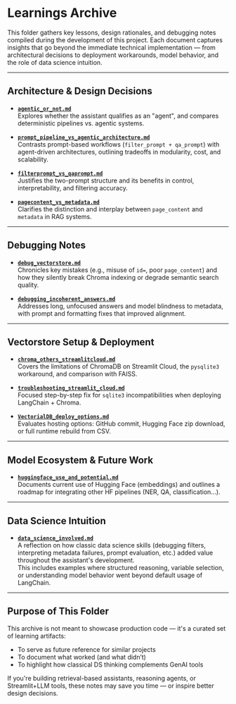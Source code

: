 # Learnings Archive

This folder gathers key lessons, design rationales, and debugging notes compiled during the development of this project. Each document captures insights that go beyond the immediate technical implementation — from architectural decisions to deployment workarounds, model behavior, and the role of data science intuition.

---

## Architecture & Design Decisions

- **[`agentic_or_not.md`](./agentic_or_not.md)**  
  Explores whether the assistant qualifies as an "agent", and compares deterministic pipelines vs. agentic systems.

- **[`prompt_pipeline_vs_agentic_architecture.md`](./prompt_pipeline_vs_agentic_architecture.md)**  
  Contrasts prompt-based workflows (`filter_prompt + qa_prompt`) with agent-driven architectures, outlining tradeoffs in modularity, cost, and scalability.

- **[`filterprompt_vs_qaprompt.md`](./filterprompt_vs_qaprompt.md)**  
  Justifies the two-prompt structure and its benefits in control, interpretability, and filtering accuracy.

- **[`pagecontent_vs_metadata.md`](./pagecontent_vs_metadata.md)**  
  Clarifies the distinction and interplay between `page_content` and `metadata` in RAG systems.

---

## Debugging Notes

- **[`debug_vectorstore.md`](./debug_vectorstore.md)**  
  Chronicles key mistakes (e.g., misuse of `id=`, poor `page_content`) and how they silently break Chroma indexing or degrade semantic search quality.

- **[`debugging_incoherent_answers.md`](./debugging_incoherent_answers.md)**  
  Addresses long, unfocused answers and model blindness to metadata, with prompt and formatting fixes that improved alignment.

---

## Vectorstore Setup & Deployment

- **[`chroma_others_streamlitcloud.md`](./chroma_others_streamlitcloud.md)**  
  Covers the limitations of ChromaDB on Streamlit Cloud, the `pysqlite3` workaround, and comparison with FAISS.

- **[`troubleshooting_streamlit_cloud.md`](./troubleshooting_streamlit_cloud.md)**  
  Focused step-by-step fix for `sqlite3` incompatibilities when deploying LangChain + Chroma.

- **[`VectorialDB_deploy_options.md`](./VectorialDB_deploy_options.md)**  
  Evaluates hosting options: GitHub commit, Hugging Face zip download, or full runtime rebuild from CSV.

---

## Model Ecosystem & Future Work

- **[`huggingface_use_and_potential.md`](./huggingface_use_and_potential.md)**  
  Documents current use of Hugging Face (embeddings) and outlines a roadmap for integrating other HF pipelines (NER, QA, classification...).

---

## Data Science Intuition

- **[`data_science_involved.md`](./data_science_involved.md)**  
  A reflection on how classic data science skills (debugging filters, interpreting metadata failures, prompt evaluation, etc.) added value throughout the assistant's development.  
  This includes examples where structured reasoning, variable selection, or understanding model behavior went beyond default usage of LangChain.

---

## Purpose of This Folder

This archive is not meant to showcase production code — it's a curated set of learning artifacts:

- To serve as future reference for similar projects
- To document what worked (and what didn’t)
- To highlight how classical DS thinking complements GenAI tools

If you're building retrieval-based assistants, reasoning agents, or Streamlit+LLM tools, these notes may save you time — or inspire better design decisions.

